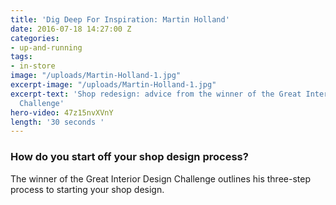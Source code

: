 ```yaml
---
title: 'Dig Deep For Inspiration: Martin Holland'
date: 2016-07-18 14:27:00 Z
categories:
- up-and-running
tags:
- in-store
image: "/uploads/Martin-Holland-1.jpg"
excerpt-image: "/uploads/Martin-Holland-1.jpg"
excerpt-text: 'Shop redesign: advice from the winner of the Great Interior Design
  Challenge'
hero-video: 47z15nvXVnY
length: '30 seconds '
---
```


### How do you start off your shop design process?

The winner of the Great Interior Design Challenge outlines his three-step process to starting your shop design.